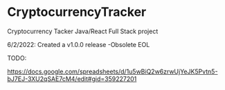 # CryptocurrencyTracker

Cryptocurrency Tacker Java/React Full Stack project

6/2/2022:  Created a v1.0.0 release -Obsolete EOL



TODO:

https://docs.google.com/spreadsheets/d/1u5wBiQ2w6zrwUjYeJK5Pvtn5-bJ7EJ-3XU2qSAE7cM4/edit#gid=359227201
